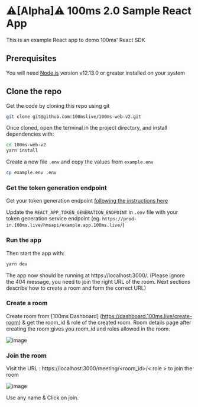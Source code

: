 # ⚠️[Alpha]⚠️ 100ms 2.0 Sample React App

This is an example React app to demo 100ms' React SDK

## Prerequisites

You will need [Node.js](https://nodejs.org) version v12.13.0 or greater installed on your system

## Clone the repo

Get the code by cloning this repo using git

```bash
git clone git@github.com:100mslive/100ms-web-v2.git
```

Once cloned, open the terminal in the project directory, and install dependencies with:

```bash
cd 100ms-web-v2
yarn install
```

Create a new file `.env` and copy the values from `example.env`

```bash
cp example.env .env
```


### Get the token generation endpoint

Get your token generation endpoint [following the instructions here](https://docs.100ms.live/v2/server-side/100ms-quickstart-app-server)

Update the `REACT_APP_TOKEN_GENERATION_ENDPOINT` in `.env` file with your token generation service endpoint (eg. `https://prod-in.100ms.live/hmsapi/example.app.100ms.live/`) 



### Run the app

Then start the app with:

```bash
yarn dev
```
The app now should be running at https://localhost:3000/. (Please ignore the 404 message, you need to join the right URL of the room. Next sections describe how to create a room and form the correct URL)


### Create a room

Create room from [100ms Dashboard] (https://dashboard.100ms.live/create-room) & get the room_id & role of the created room. Room details page after creating the room gives you room_id and roles allowed in the room.


![image](https://prod-apps-public.s3.ap-south-1.amazonaws.com/Screenshot+2021-06-26+at+5.52.50+PM.png) 



### Join the room

Visit the URL : https://localhost:3000/meeting/<room_id>/< role > to join the room


![image](https://user-images.githubusercontent.com/5078656/119534649-c60da000-bda4-11eb-9847-f283e2daa06f.png)
  
Use any name & Click on join. 



